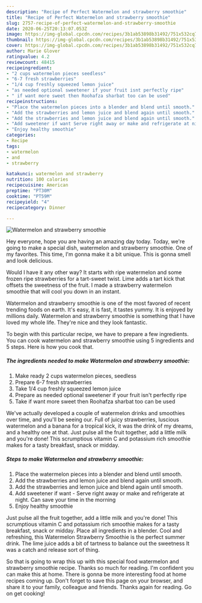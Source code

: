 ```yaml
---
description: "Recipe of Perfect Watermelon and strawberry smoothie"
title: "Recipe of Perfect Watermelon and strawberry smoothie"
slug: 2757-recipe-of-perfect-watermelon-and-strawberry-smoothie
date: 2020-06-25T20:13:07.053Z
image: https://img-global.cpcdn.com/recipes/3b1ab53898b31492/751x532cq70/watermelon-and-strawberry-smoothie-recipe-main-photo.jpg
thumbnail: https://img-global.cpcdn.com/recipes/3b1ab53898b31492/751x532cq70/watermelon-and-strawberry-smoothie-recipe-main-photo.jpg
cover: https://img-global.cpcdn.com/recipes/3b1ab53898b31492/751x532cq70/watermelon-and-strawberry-smoothie-recipe-main-photo.jpg
author: Marie Glover
ratingvalue: 4.2
reviewcount: 48415
recipeingredient:
- "2 cups watermelon pieces seedless"
- "6-7 fresh strawberries"
- "1/4 cup freshly squeezed lemon juice"
- "as needed optional sweetener if your fruit isnt perfectly ripe"
- " if want more sweet then Roohafza sharbat too can be used"
recipeinstructions:
- "Place the watermelon pieces into a blender and blend until smooth."
- "Add the strawberries and lemon juice and blend again until smooth."
- "Add the strawberries and lemon juice and blend again until smooth."
- "Add sweetener if want Serve right away or make and refrigerate at night. Can save your time in the morning"
- "Enjoy healthy smoothie"
categories:
- Recipe
tags:
- watermelon
- and
- strawberry

katakunci: watermelon and strawberry 
nutrition: 100 calories
recipecuisine: American
preptime: "PT30M"
cooktime: "PT59M"
recipeyield: "4"
recipecategory: Dinner

---
```



![Watermelon and strawberry smoothie](https://img-global.cpcdn.com/recipes/3b1ab53898b31492/751x532cq70/watermelon-and-strawberry-smoothie-recipe-main-photo.jpg)

Hey everyone, hope you are having an amazing day today. Today, we're going to make a special dish, watermelon and strawberry smoothie. One of my favorites. This time, I'm gonna make it a bit unique. This is gonna smell and look delicious.

Would I have it any other way? It starts with ripe watermelon and some frozen ripe strawberries for a tart-sweet twist. Lime adds a tart kick that offsets the sweetness of the fruit. I made a strawberry watermelon smoothie that will cool you down in an instant.

Watermelon and strawberry smoothie is one of the most favored of recent trending foods on earth. It's easy, it is fast, it tastes yummy. It is enjoyed by millions daily. Watermelon and strawberry smoothie is something that I have loved my whole life. They're nice and they look fantastic.


To begin with this particular recipe, we have to prepare a few ingredients. You can cook watermelon and strawberry smoothie using 5 ingredients and 5 steps. Here is how you cook that.

<!--inarticleads1-->

##### The ingredients needed to make Watermelon and strawberry smoothie:

1. Make ready 2 cups watermelon pieces, seedless
1. Prepare 6-7 fresh strawberries
1. Take 1/4 cup freshly squeezed lemon juice
1. Prepare as needed optional sweetener if your fruit isn&#39;t perfectly ripe
1. Take  if want more sweet then Roohafza sharbat too can be used


We&#39;ve actually developed a couple of watermelon drinks and smoothies over time, and you&#39;ll be seeing our. Full of juicy strawberries, luscious watermelon and a banana for a tropical kick, it was the drink of my dreams, and a healthy one at that. Just pulse all the fruit together, add a little milk and you&#39;re done! This scrumptious vitamin C and potassium rich smoothie makes for a tasty breakfast, snack or midday. 

<!--inarticleads2-->

##### Steps to make Watermelon and strawberry smoothie:

1. Place the watermelon pieces into a blender and blend until smooth.
1. Add the strawberries and lemon juice and blend again until smooth.
1. Add the strawberries and lemon juice and blend again until smooth.
1. Add sweetener if want - Serve right away or make and refrigerate at night. Can save your time in the morning
1. Enjoy healthy smoothie


Just pulse all the fruit together, add a little milk and you&#39;re done! This scrumptious vitamin C and potassium rich smoothie makes for a tasty breakfast, snack or midday. Place all ingredients in a blender. Cool and refreshing, this Watermelon Strawberry Smoothie is the perfect summer drink. The lime juice adds a bit of tartness to balance out the sweetness It was a catch and release sort of thing. 

So that is going to wrap this up with this special food watermelon and strawberry smoothie recipe. Thanks so much for reading. I'm confident you can make this at home. There is gonna be more interesting food at home recipes coming up. Don't forget to save this page on your browser, and share it to your family, colleague and friends. Thanks again for reading. Go on get cooking!
